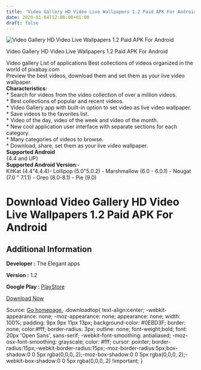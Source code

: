 ```yaml
---
title: 'Video Gallery HD Video Live Wallpapers 1.2 Paid APK For Android'
date: 2020-01-04T12:00:00+01:00
draft: false
---
```


![Video Gallery HD Video Live Wallpapers 1.2 Paid APK For Android](https://i1.wp.com/apkhome.net/wp-content/uploads/2020/01/Video-Gallery-HD-Video-Live-Wallpapers-1.2-Paid.png "Video Gallery HD Video Live Wallpapers 1.2 Paid APK For Android")

  

Video Gallery HD Video Live Wallpapers 1.2 Paid APK For Android

Video gallery List of applications Best collections of videos organized in the world of pixabay.com  
Preview the best videos, download them and set them as your live video wallpaper.  
**Characteristics:**  
\* Search for videos from the video collection of over a million videos.  
\* Best collections of popular and recent videos.  
\* Video Gallery app with built-in option to set video as live video wallpaper.  
\* Save videos to the favorites list.  
\* Video of the day, video of the week and video of the month.  
\* New cool application user interface with separate sections for each category.  
\* Many categories of videos to browse.  
\* Download, share, set them as your live video wallpaper.  
**Supported Android**  
{4.4 and UP}  
**Supported Android Version**:-  
KitKat (4.4"4.4.4)- Lollipop (5.0"5.0.2) - Marshmallow (6.0 - 6.0.1) - Nougat (7.0 " 7.1.1) - Oreo (8.0-8.1) - Pie (9.0)

Download Video Gallery HD Video Live Wallpapers 1.2 Paid APK For Android
========================================================================

Additional Information
----------------------

**Developer :** The Elegant apps

**Version :** 1.2

**Google Play :** [PlayStore](https://play.google.com/store/apps/details?id=com.light.videogallery)

  

[Download Now](https://store4app.co/post/video-gallery-hd-video-live-wallpapers-1-2-paid-apk-for-android_1578057974)

  
Source: [Go homepage.](https://store4app.co/post/video-gallery-hd-video-live-wallpapers-1-2-paid-apk-for-android_1578057974) .downloadtop{ text-align:center; -webkit-appearance: none; -moz-appearance: none; appearance: none; width: 100%; padding: 9px 9px 11px 13px; background-color: #0EBD3F; border: none; color:#fff; border-radius: 3px; outline: none; font-weight;bold; font: 20px 'Open Sans', sans-serif; -webkit-font-smoothing: antialiased; -moz-osx-font-smoothing: grayscale; color: #fff; cursor: pointer; border-radius:15px;-webkit-border-radius:15px;-moz-border-radius:5px;box-shadow:0 0 5px rgba(0,0,0,.2);-moz-box-shadow:0 0 5px rgba(0,0,0,.2);-webkit-box-shadow:0 0 5px rgba(0,0,0,.2) !important; }